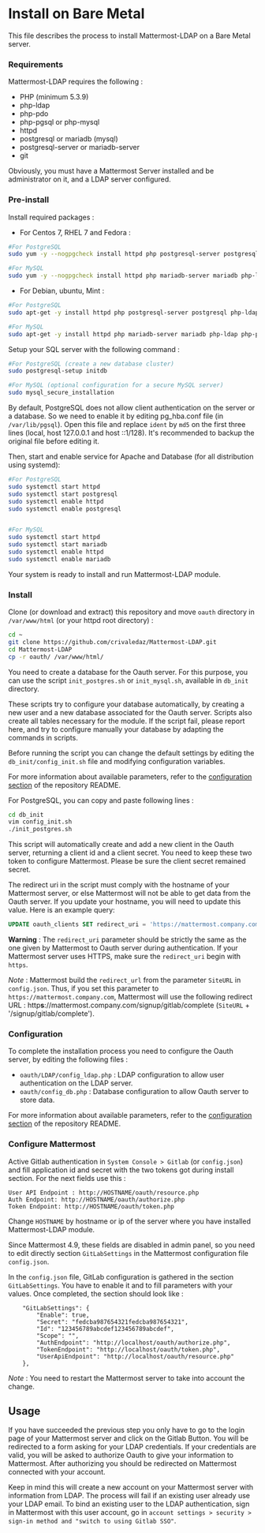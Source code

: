 Install on Bare Metal
=====================

This file describes the process to install Mattermost-LDAP on a Bare Metal server.

### Requirements

Mattermost-LDAP requires the following :

* PHP (minimum 5.3.9)
* php-ldap
* php-pdo
* php-pgsql or php-mysql
* httpd
* postgresql or mariadb (mysql)
* postgresql-server or mariadb-server
* git

Obviously, you must have a Mattermost Server installed and be administrator on it, and a LDAP server configured.

### Pre-install

Install required packages :

* For Centos 7, RHEL 7 and Fedora :
```bash
#For PostgreSQL
sudo yum -y --nogpgcheck install httpd php postgresql-server postgresql php-ldap php-pdo php-xml php-pgsql git

#For MySQL
sudo yum -y --nogpgcheck install httpd php mariadb-server mariadb php-ldap php-pdo php-xml php-mysql git
```

* For Debian, ubuntu, Mint :
```bash
#For PostgreSQL
sudo apt-get -y install httpd php postgresql-server postgresql php-ldap php-pdo php-dom php-pgsql git

#For MySQL
sudo apt-get -y install httpd php mariadb-server mariadb php-ldap php-pdo php-dom php-mysql git
```

Setup your SQL server with the following command :
```bash
#For PostgreSQL (create a new database cluster)
sudo postgresql-setup initdb

#For MySQL (optional configuration for a secure MySQL server)
sudo mysql_secure_installation
```
By default, PostgreSQL does not allow client authentication on the server or a database. So we need to enable it by editing pg_hba.conf file (in `/var/lib/pgsql`). Open this file and replace `ident` by `md5` on the first three lines (local, host 127.0.0.1 and host ::1/128). It's recommended to backup the original file before editing it.

Then, start and enable service for Apache and Database (for all distribution using systemd):
```bash
#For PostgreSQL
sudo systemctl start httpd
sudo systemctl start postgresql
sudo systemctl enable httpd
sudo systemctl enable postgresql


#For MySQL
sudo systemctl start httpd
sudo systemctl start mariadb
sudo systemctl enable httpd
sudo systemctl enable mariadb
```

Your system is ready to install and run Mattermost-LDAP module.

### Install

Clone (or download and extract) this repository and move `oauth` directory in `/var/www/html` (or your httpd root directory) :
```bash
cd ~
git clone https://github.com/crivaledaz/Mattermost-LDAP.git
cd Mattermost-LDAP
cp -r oauth/ /var/www/html/
```

You need to create a database for the Oauth server. For this purpose, you can use the script `init_postgres.sh` or `init_mysql.sh`, available in `db_init` directory.

These scripts try to configure your database automatically, by creating a new user and a new database associated for the Oauth server. Scripts also create all tables necessary for the module. If the script fail, please report here, and try to configure manually your database by adapting the commands in scripts.

Before running the script you can change the default settings by editing the `db_init/config_init.sh` file and modifying configuration variables.

For more information about available parameters, refer to the [configuration section](https://github.com/Crivaledaz/Mattermost-LDAP#configuration) of the repository README.

For PostgreSQL, you can copy and paste following lines :

```bash
cd db_init
vim config_init.sh
./init_postgres.sh
```

This script will automatically create and add a new client in the Oauth server, returning a client id and a client secret. You need to keep these two token to configure Mattermost. Please be sure the client secret remained secret.

The redirect uri in the script must comply with the hostname of your Mattermost server, or else Mattermost will not be able to get data from the Oauth server. If you update your hostname, you will need to update this value.  Here is an example query:

```sql
UPDATE oauth_clients SET redirect_uri = 'https://mattermost.company.com/signup/gitlab/complete' WHERE client_id = '1234567890';
```

**Warning** : The `redirect_uri` parameter should be strictly the same as the one given by Mattermost to Oauth server during authentication. If your Mattermost server uses HTTPS, make sure the `redirect_uri` begin with `https`.

*Note* : Mattermost build the `redirect_url` from the parameter `SiteURL` in `config.json`. Thus, if you set this parameter to `https://mattermost.company.com`, Mattermost will use the following redirect URL : http**s**://mattermost.company.com/signup/gitlab/complete (`SiteURL` + '/signup/gitlab/complete').

### Configuration

To complete the installation process you need to configure the Oauth server, by editing the following files :

- `oauth/LDAP/config_ldap.php` : LDAP configuration to allow user authentication on the LDAP server.
- `oauth/config_db.php` : Database configuration to allow Oauth server to store data.

For more information about available parameters, refer to the [configuration section](https://github.com/Crivaledaz/Mattermost-LDAP#configuration) of the repository README.

### Configure Mattermost

Active Gitlab authentication in `System Console > Gitlab` (or `config.json`) and fill application id and secret with the two tokens got during install section. For the next fields use this :

```
User API Endpoint : http://HOSTNAME/oauth/resource.php
Auth Endpoint: http://HOSTNAME/oauth/authorize.php
Token Endpoint: http://HOSTNAME/oauth/token.php
```

Change `HOSTNAME` by hostname or ip of the server where you have installed Mattermost-LDAP module.

Since Mattermost 4.9, these fields are disabled in admin panel, so you need to edit directly section `GitLabSettings` in the Mattermost configuration file `config.json`.

In the `config.json` file, GitLab configuration is gathered in the section `GitLabSettings`. You have to enable it and to fill parameters with your values. Once completed, the section should look like :

```
    "GitLabSettings": {
        "Enable": true,
        "Secret": "fedcba987654321fedcba987654321",
        "Id": "123456789abcdef123456789abcdef",
        "Scope": "",
        "AuthEndpoint": "http://localhost/oauth/authorize.php",
        "TokenEndpoint": "http://localhost/oauth/token.php",
        "UserApiEndpoint": "http://localhost/oauth/resource.php"
    },
```

*Note* : You need to restart the Mattermost server to take into account the change.

## Usage

If you have succeeded the previous step you only have to go to the login page of your Mattermost server and click on the Gitlab Button. You will be redirected to a form asking for your LDAP credentials. If your credentials are valid, you will be asked to authorize Oauth to give your information to Mattermost. After authorizing you should be redirected on Mattermost connected with your account.

Keep in mind this will create a new account on your Mattermost server with information from LDAP. The process will fail if an existing user already use your LDAP email. To bind an existing user to the LDAP authentication, sign in Mattermost with this user account, go in `account settings > security > sign-in method and "switch to using Gitlab SSO"`.
